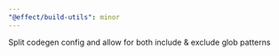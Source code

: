 ```yaml
---
"@effect/build-utils": minor
---
```


Split codegen config and allow for both include & exclude glob patterns
